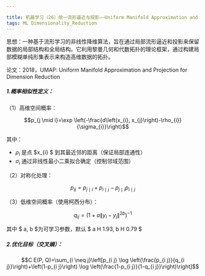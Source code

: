 ```yaml
---

title: 机器学习（26）统一流形逼近与投影——Uniform Manifold Approximation and Projection, UMAP
tags: ML Dimensionality_Reduction
---
```


思想：一种基于流形学习的非线性降维算法，旨在通过局部流形逼近和投影来保留数据的局部结构和全局结构。它利用黎曼几何和代数拓扑的理论框架，通过构建局部模糊单纯形集表示来构造高维数据的拓扑。

<!--more-->

论文：2018，UMAP: Uniform Manifold Approximation and Projection for Dimension Reduction

##### 1.概率相似性定义：

（1）高维空间概率：

$$p_{j \mid i}=\exp \left(-\frac{d\left(x_{i}, x_{j}\right)-\rho_{i}}{\sigma_{i}}\right)$$


其中：
-  $\rho_{i}$  是点  $x_{i} $ 到其最近邻的距离（保证局部连通性）
-  $\sigma_{i}$  通过非线性最小二乘拟合确定（控制邻域范围）

（2）对称化处理：

$$p_{i j}=p_{j \mid i}+p_{i \mid j}-p_{j \mid i} p_{i \mid j}$$


（3）低维空间概率（使用柯西分布）：

$$q_{i j}=\left(1+a\left\|y_{i}-y_{j}\right\|^{2 b}\right)^{-1}$$


其中 $ a, b  $为可学习参数，默认 $ a H 1.93, b H 0.79 $

##### 2.优化目标（交叉嫡）：

$$C E(P, Q)=\sum_{i \neq j}\left[p_{i j} \log \left(\frac{p_{i j}}{q_{i j}}\right)+\left(1-p_{i j}\right) \log \left(\frac{1-p_{i j}}{1-q_{i j}}\right)\right]$$
